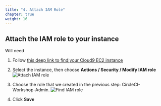 ```yaml
---
title: "4. Attach IAM Role"
chapter: true
weight: 16
---
```


## Attach the IAM role to your instance

Will need

1. Follow [this deep link to find your Cloud9 EC2 instance](https://console.aws.amazon.com/ec2/v2/home?region=us-east-1#Instances:search=aws-cloud9-circleci-workshop;sort=desc:launchTime)

1. Select the instance, then choose **Actions / Security / Modify IAM role**
    ![Attach IAM role](/images/setup/attachIAMrole.png)

1. Choose the role that we created in the previous step: CircleCI-Workshop-Admin.
    ![Find IAM role](/images/setup/findIAMrole.png)

1. Click **Save**